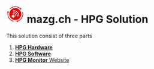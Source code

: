 # <img src="./docs/img/favicon.svg" height="48" width="48"/> mazg.ch - HPG Solution

This solution consist of three parts 
1. [**HPG Hardware**](./hardware)
2. [**HPG Software**](./software)
3. [**HPG Monitor** Website](http://hpg.mazg.ch)
